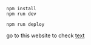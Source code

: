 ```
npm install
npm run dev
```

```
npm run deploy
```

go to this website to check
[text](https://hono-app.ranjitdas2048.workers.dev)
